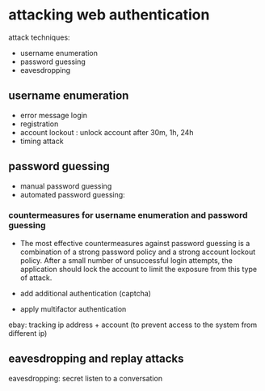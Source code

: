 # attacking web authentication

attack techniques:

  * username enumeration
  * password guessing
  * eavesdropping

## username enumeration

* error message login
* registration
* account lockout : unlock account after 30m, 1h, 24h
* timing attack

## password guessing

* manual password guessing
* automated password guessing:


### countermeasures for username enumeration and password guessing

* The most effective countermeasures against password guessing is a combination of a strong password policy and
a strong account lockout policy. After a small number of unsuccessful login attempts, the application should
lock the account to limit the exposure from this type of attack.

* add additional authentication (captcha)

* apply multifactor authentication

ebay: tracking ip address + account (to prevent access to the system from different ip)


## eavesdropping and replay attacks

eavesdropping: secret listen to a conversation
